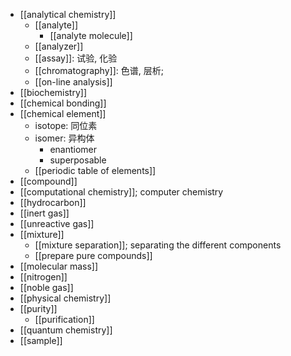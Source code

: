 - [[analytical chemistry]]
    - [[analyte]]
        - [[analyte molecule]]
    - [[analyzer]]
    - [[assay]]: 试验, 化验 
    - [[chromatography]]: 色谱, 层析;
    - [[on-line analysis]]
- [[biochemistry]]
- [[chemical bonding]]
- [[chemical element]]
    - isotope: 同位素
    - isomer: 异构体
        - enantiomer
        - superposable
    - [[periodic table of elements]]
- [[compound]]
- [[computational chemistry]]; computer chemistry
- [[hydrocarbon]]
- [[inert gas]]
- [[unreactive gas]]
- [[mixture]]
    - [[mixture separation]]; separating the different components
    - [[prepare pure compounds]]
- [[molecular mass]]
- [[nitrogen]]
- [[noble gas]]
- [[physical chemistry]]
- [[purity]]
    - [[purification]]
- [[quantum chemistry]]
- [[sample]]
